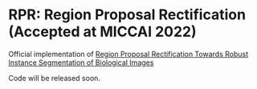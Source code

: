 # RPR: Region Proposal Rectification (Accepted at MICCAI 2022)

Official implementation of [Region Proposal Rectification Towards Robust Instance Segmentation of Biological Images](https://arxiv.org/abs/2203.02846)

Code will be released soon.
